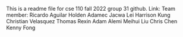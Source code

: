 This is a readme file for cse 110 fall 2022 group 31 github.
Link:
Team member:
Ricardo Aguilar 
Holden Adamec
Jacwa Lei
Harrison Kung
Christian Velasquez
Thomas Rexin
Adam Alemi
Meihui Liu
Chris Chen
Kenny Fong
